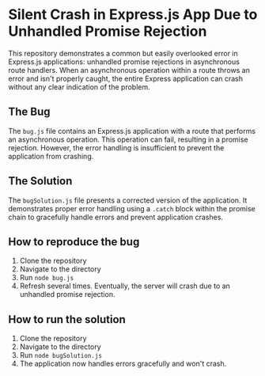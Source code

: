 # Silent Crash in Express.js App Due to Unhandled Promise Rejection

This repository demonstrates a common but easily overlooked error in Express.js applications:  unhandled promise rejections in asynchronous route handlers.  When an asynchronous operation within a route throws an error and isn't properly caught, the entire Express application can crash without any clear indication of the problem.

## The Bug
The `bug.js` file contains an Express.js application with a route that performs an asynchronous operation.  This operation can fail, resulting in a promise rejection.  However, the error handling is insufficient to prevent the application from crashing.

## The Solution
The `bugSolution.js` file presents a corrected version of the application.  It demonstrates proper error handling using a `.catch` block within the promise chain to gracefully handle errors and prevent application crashes.

## How to reproduce the bug
1. Clone the repository
2. Navigate to the directory
3. Run `node bug.js`
4. Refresh several times.  Eventually, the server will crash due to an unhandled promise rejection.

## How to run the solution
1. Clone the repository
2. Navigate to the directory
3. Run `node bugSolution.js`
4. The application now handles errors gracefully and won't crash.